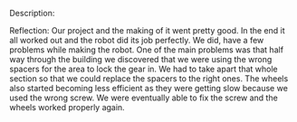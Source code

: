 Description:

Reflection:
Our project and the making of it went pretty good. In the end it all worked out and the robot did its job perfectly. We did, have a few problems while making the robot. One of the main problems was that half way through the building we discovered that we were using the wrong spacers for the area to lock the gear in. We had to take apart that whole section so that we could replace the spacers to the right ones. The wheels also started becoming less efficient as they were getting slow because we used the wrong screw. We were eventually able to fix the screw and the wheels worked properly again.
